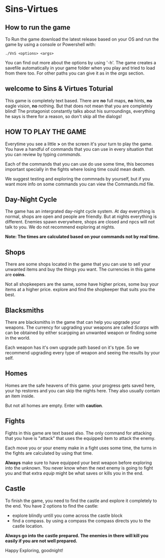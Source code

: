 # Sins-Virtues

## How to run the game

To Run the game download the latest release based on your OS and run the game by using a console or Powershell with:
    
    ./VnS <options> <args>

You can find out more about the options by using '-h'. The game creates a savefile automatically in your game folder when you play and tried to load from there too. For other paths you can give it as in the *args* section.

## **welcome to Sins & Virtues Toturial**

This game is completely text based. There are **no** full maps, **no** hints, **no** eagle vision, **no** nothing.
But that does not mean that you are completely blind! The protagonist constantly talks about his surroundings, everything he says is there for a reason, so don't skip all the dialogs!

## HOW TO PLAY THE GAME

Everytime you see a little **>** on the screen it's your turn to play the game. You have a handful of commands that you can use in every situation that you can review by typing *commands*.

Each of the commands that you can use do use some time, this becomes important specially in the fights where losing time could mean death.

We suggest testing and exploring the commnads by yourself, but if you want more info on some commands you can view the Commands.md file.

## Day-Night Cycle

The game has an intergrated day-night cycle system. At day everything is normal, shops are open and people are friendly. But at nights everything is different. Enemies spawn everywhere, shops are closed and npcs will not talk to you. We do not recommend exploring at nights.

**Note: The times are calculated based on your commands not by real time.**

## Shops

There are some shops located in the game that you can use to sell your unwanted items and buy the things you want. The currencies in this game are **coins**.

Not all shopkeepers are the same, some have higher prices, some buy your items at a higher price. explore and find the shopkeeper that suits you the best.

## Blacksmiths

There are blacksmiths in the game that can help you upgrade your weapons. The currency for upgrading your weapons are called *Scarps* with can be obtained by either scarpping an unwanted weapon or finding some in the world.

Each weapon has it's own upgrade path based on it's type. So we recommend upgrading every type of weapon and seeing the results by your self.

## Homes

Homes are the safe heavens of this game. your progress gets saved here, your hp restores and you can skip the nights here. They also usually contain an item inside.

But not all homes are empty. Enter with **caution**.

## Fights

Fights in this game are text based also. The only command for attacking that you have is "attack" that uses the equipped item to attack the enemy.

Each move you or your enemy make in a fight uses some time, the turns in the fights are calculated by using that time.

**Always** make sure to have equipped your best weapon before exploring into the unknown. You never know when the next enemy is going to fight you and that extra *equip* might be what saves or kills you in the end.

## **Castle**
To finish the game, you need to find the castle and explore it completely to the end. You have 2 options to find the castle:
*    explore blindly untill you come across the castle block
*    find a compass. by using a compass the compass directs you to the castle location.

**Always go into the castle prepared. The enemies in there will kill you easily if you are not well prepared.**



Happy Exploring, goodnight!
